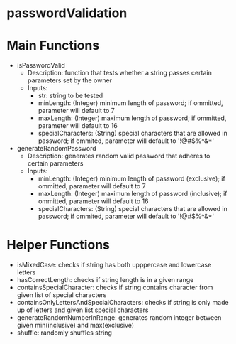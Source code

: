 # passwordValidation

# Main Functions
- isPasswordValid
  - Description: function that tests whether a string passes certain parameters set by the owner
  - Inputs:
    - str: string to be tested
    - minLength: (Integer) minimum length of password; if ommitted, parameter will default to 7 
    - maxLength: (Integer) maximum length of password; if ommitted, parameter will default to 16 
    - specialCharacters: (String) special characters that are allowed in password; if ommited, parameter will default to '!@#$%^&*'
- generateRandomPassword
  - Description: generates random valid password that adheres to certain parameters
  - Inputs:
    - minLength: (Integer) minimum length of password (exclusive); if ommitted, parameter will default to 7 
    - maxLength: (Integer) maximum length of password (inclusive); if ommitted, parameter will default to 16 
    - specialCharacters: (String) special characters that are allowed in password; if ommited, parameter will default to '!@#$%^&*'

# Helper Functions
  - isMixedCase: checks if string has both upppercase and lowercase letters
  - hasCorrectLength: checks if string length is in a given range
  - containsSpecialCharacter: checks if string contains character from given list of special characters
  - containsOnlyLettersAndSpecialCharacters: checks if string is only made up of letters and given list special characters
  - generateRandomNumberInRange: generates random integer between given min(inclusive) and max(exclusive)
  - shuffle: randomly shuffles string
